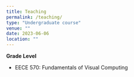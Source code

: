 ```yaml
---
title: Teaching
permalink: /teaching/
type: "Undergraduate course"
venue: ""
date: 2023-06-06
location: ""
---
```


**Grade Level**
- EECE 570: Fundamentals of Visual Computing